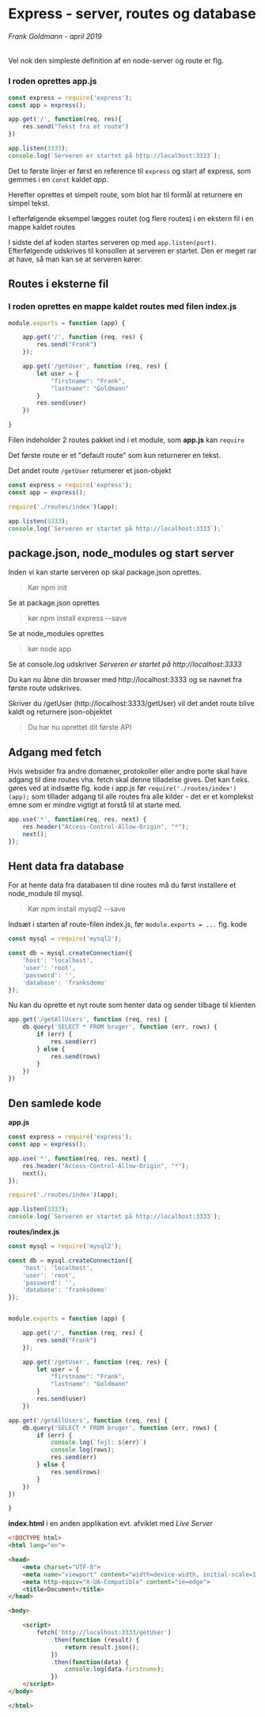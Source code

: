 # Express - server, routes og database
###### Frank Goldmann - april 2019

Vel nok den simpleste definition af en node-server og route er flg.

### I roden oprettes **app.js**
```javascript
const express = require('express');
const app = express();

app.get('/', function(req, res){
    res.send("Tekst fra et route")
})

app.listen(3333);
console.log(`Serveren er startet på http://localhost:3333`);
```
Det to første linjer er først en reference til `express` og start af express, som gemmes i en `const` kaldet *app*.

Herefter oprettes et simpelt route, som blot har til formål at returnere en simpel tekst.

I efterfølgende eksempel lægges routet (og flere routes) i en ekstern fil i en mappe kaldet routes

I sidste del af koden startes serveren op med `app.listen(port)`. Efterfølgende udskrives til konsollen at serveren er startet. Den er meget rar at have, så man kan se at serveren kører.
## Routes i eksterne fil
### I roden oprettes en mappe kaldet **routes** med filen **index.js**
```javascript
module.exports = function (app) {

    app.get('/', function (req, res) {
        res.send("Frank")
    });

    app.get('/getUser', function (req, res) {
        let user = {
            "firstname": "Frank",
            "lastname": "Goldmann"
        }
        res.send(user)
    })

}
```
Filen indeholder 2 routes pakket ind i et module, som **app.js** kan `require`

Det første route er et "default route" som kun returnerer en tekst.

Det andet route `/getUser` returnerer et json-objekt

```javascript
const express = require('express');
const app = express();

require('./routes/index')(app);

app.listen(3333);
console.log(`Serveren er startet på http://localhost:3333`);`
```
## package.json, node_modules og start server
Inden vi kan starte serveren op skal package.json oprettes.
>Kør npm init

Se at package.json oprettes
>kør npm install express --save

Se at node_modules oprettes
>kør node app

Se at console.log udskriver *Serveren er startet på http://localhost:3333* 

Du kan nu åbne din browser med http://localhost:3333 og se navnet fra første route udskrives.

Skriver du /getUser (http://localhost:3333/getUser) vil det andet route blive kaldt og returnere json-objektet

>Du har nu oprettet dit første API

## Adgang med fetch
Hvis websider fra andre domæner, protokoller eller andre porte skal have adgang til dine routes vha. fetch skal denne tilladelse gives.
Det kan f.eks. gøres ved at indsætte flg. kode i app.js før `require('./routes/index')(app);`
som tillader adgang til alle routes fra alle kilder - det er et komplekst emne som er mindre vigtigt at forstå til at starte med.

```javascript
app.use('*', function(req, res, next) {
    res.header("Access-Control-Allow-Origin", "*");
    next();
});
```
## Hent data fra database
For at hente data fra databasen til dine routes må du først installere et node_module til mysql.
>Kør npm install mysql2 --save

Indsæt i starten af route-filen index.js, før `module.exports = ...` flg. kode
```javascript
const mysql = require('mysql2');

const db = mysql.createConnection({
    'host': 'localhost',
    'user': 'root',
    'password': '',
    'database': 'franksdemo'
});
```
Nu kan du oprette et nyt route som henter data og sender tilbage til klienten
```javascript
app.get('/getAllUsers', function (req, res) {
    db.query('SELECT * FROM bruger', function (err, rows) {
        if (err) {
            res.send(err)
        } else {
            res.send(rows)
        }
    })
})
```
## Den samlede kode
**app.js**
```javascript
const express = require('express');
const app = express();

app.use('*', function(req, res, next) {
    res.header("Access-Control-Allow-Origin", "*");
    next();
});

require('./routes/index')(app);

app.listen(3333);
console.log(`Serveren er startet på http://localhost:3333`);
```
**routes/index.js**
```javascript
const mysql = require('mysql2');

const db = mysql.createConnection({
    'host': 'localhost',
    'user': 'root',
    'password': '',
    'database': 'franksdemo'
});


module.exports = function (app) {

    app.get('/', function (req, res) {
        res.send("Frank")
    });

    app.get('/getUser', function (req, res) {
        let user = {
            "firstname": "Frank",
            "lastname": "Goldmann"
        }
        res.send(user)
    })

app.get('/getAllUsers', function (req, res) {
    db.query('SELECT * FROM bruger', function (err, rows) {
        if (err) {
            console.log(`fejl: ${err}`)
            console.log(rows);
            res.send(err)
        } else {
            res.send(rows)
        }
    })
})

}
```
**index.html** i en anden applikation evt. afviklet med *Live Server*
```html
<!DOCTYPE html>
<html lang="en">

<head>
    <meta charset="UTF-8">
    <meta name="viewport" content="width=device-width, initial-scale=1.0">
    <meta http-equiv="X-UA-Compatible" content="ie=edge">
    <title>Document</title>
</head>

<body>

    <script>
        fetch('http://localhost:3333/getUser')
            .then(function (result) {
                return result.json();
            })
            .then(function(data) {
                console.log(data.firstname);
            })
    </script>
</body>

</html>
```
